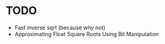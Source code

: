 # TODO
- Fast inverse sqrt (because why not)
- Approximating Float Square Roots Using Bit Manipulation
